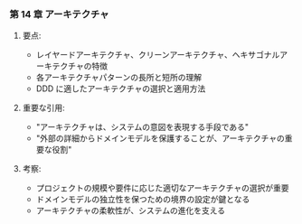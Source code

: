 ### 第 14 章 アーキテクチャ

1. 要点:

   - レイヤードアーキテクチャ、クリーンアーキテクチャ、ヘキサゴナルアーキテクチャの特徴
   - 各アーキテクチャパターンの長所と短所の理解
   - DDD に適したアーキテクチャの選択と適用方法

2. 重要な引用:

   - "アーキテクチャは、システムの意図を表現する手段である"
   - "外部の詳細からドメインモデルを保護することが、アーキテクチャの重要な役割"

3. 考察:

   - プロジェクトの規模や要件に応じた適切なアーキテクチャの選択が重要
   - ドメインモデルの独立性を保つための境界の設定が鍵となる
   - アーキテクチャの柔軟性が、システムの進化を支える
